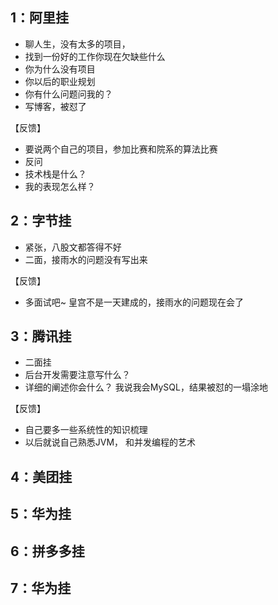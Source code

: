 ## 1：阿里挂
- 聊人生，没有太多的项目，
- 找到一份好的工作你现在欠缺些什么
- 你为什么没有项目
- 你以后的职业规划
- 你有什么问题问我的？
- 写博客，被怼了


【反馈】
- 要说两个自己的项目，参加比赛和院系的算法比赛
- 反问
- 技术栈是什么？
- 我的表现怎么样？

## 2：字节挂
- 紧张，八股文都答得不好
- 二面，接雨水的问题没有写出来
  
【反馈】
- 多面试吧~ 皇宫不是一天建成的，接雨水的问题现在会了

## 3：腾讯挂
- 二面挂
- 后台开发需要注意写什么？
- 详细的阐述你会什么？ 我说我会MySQL，结果被怼的一塌涂地
  
【反馈】
- 自己要多一些系统性的知识梳理
- 以后就说自己熟悉JVM， 和并发编程的艺术


## 4：美团挂


## 5：华为挂


## 6：拼多多挂


## 7：华为挂




